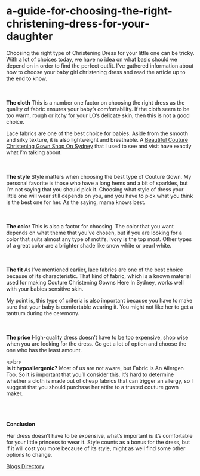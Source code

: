 # a-guide-for-choosing-the-right-christening-dress-for-your-daughter

Choosing the right type of Christening Dress for your little one can be tricky. With a lot of choices today, we have no idea on what basis should we depend on in order to find the perfect outfit. I’ve gathered information about how to choose your baby girl christening dress and read the article up to the end to know.

<br><br><strong>The cloth</strong>
This is a number one factor on choosing the right dress as the quality of fabric ensures your baby’s comfortability. If the cloth seem to be too warm, rough or itchy for your LO’s delicate skin, then this is not a good choice.

Lace fabrics are one of the best choice for babies. Aside from the smooth and silky texture, it is also lightweight and breathable. A <a href="https://stellinacutecouture.com.au/collections/girls-ceremony-heirloom-gowns">Beautiful Couture Christening Gown Shop On Sydney</a> that I used to see and visit have exactly what I’m talking about. 

<br><br><strong>The style</strong>
Style matters when choosing the best type of Couture Gown. My personal favorite is those who have a long hems and a bit of sparkles, but I’m not saying that you should pick it. Choosing what style of dress your little one will wear still depends on you, and you have to pick what you think is the best one for her. As the saying, mama knows best.

<br><br><strong>The color</strong>
This is also a factor for choosing. The color that you want depends on what theme that you’ve chosen, but if you are looking for a color that suits almost any type of motifs, ivory is the top most. Other types of a great color are a brighter shade like snow white or pearl white.

<br><br><strong>The fit</strong>
As I’ve mentioned earlier, lace fabrics are one of the best choice because of its characteristic. That kind of fabric, which is a known material used for making Couture Christening Gowns Here In Sydney, works well with your babies sensitive skin.

My point is, this type of criteria is also important because you have to make sure that your baby is comfortable wearing it. You might not like her to get a tantrum during the ceremony.


<br><br><strong>The price</strong>
High-quality dress doesn’t have to be too expensive, shop wise when you are looking for the dress. Go get a lot of option and choose the one who has the least amount.

<>br><br><strong>Is it hypoallergenic?</strong>
Most of us are not aware, but Fabric Is An Allergen Too. So it is important that you’ll consider this. It’s hard to determine whether a cloth is made out of cheap fabrics that can trigger an allergy, so I suggest that you should purchase her attire to a trusted couture gown maker.

<br><br><br><strong>Conclusion</strong>

Her dress doesn’t have to be expensive, what’s important is it’s comfortable for your little princess to wear it. Style counts as a bonus for the dress, but if it will cost you more because of its style, might as well find some other options to change. 

<a href="http://www.blogs-collection.com/" title="blog directory" target="_blank">Blogs Directory</a>
